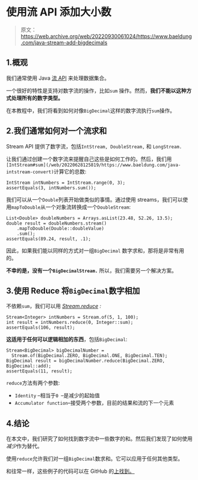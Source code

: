 # 使用流 API 添加大小数

> 原文：<https://web.archive.org/web/20220930061024/https://www.baeldung.com/java-stream-add-bigdecimals>

## 1.概观

我们通常使用 Java [流 API](/web/20220628125819/https://www.baeldung.com/java-8-streams-introduction) 来处理数据集合。

一个很好的特性是支持对数字流的操作，比如`sum` 操作。然而，**我们不能以这种方式处理所有的数字类型。**

在本教程中，我们将看到如何对像`BigDecimal`这样的数字流执行`sum`操作。

## 2.我们通常如何对一个流求和

Stream API 提供了数字流，包括`IntStream, DoubleStream,` 和 `LongStream.`

让我们通过创建一个数字流来提醒自己这些是如何工作的。然后，我们用`[IntStream#sum](/web/20220628125819/https://www.baeldung.com/java-intstream-convert)`计算它的总数:

```
IntStream intNumbers = IntStream.range(0, 3);
assertEquals(3, intNumbers.sum());
```

我们可以从一个`Double`列表开始做类似的事情。通过使用 streams，我们可以使用`mapToDouble`从一个对象流转换成一个`DoubleStream`:

```
List<Double> doubleNumbers = Arrays.asList(23.48, 52.26, 13.5);
double result = doubleNumbers.stream()
    .mapToDouble(Double::doubleValue)
    .sum();
assertEquals(89.24, result, .1);
```

因此，如果我们能以同样的方式对一组`BigDecimal` 数字求和，那将是非常有用的。

**不幸的是，没有一个`BigDecimalStream.`** 所以，我们需要另一个解决方案。

## 3.使用 Reduce 将`BigDecimal`数字相加

不依赖`sum`，我们可以用 *[Stream.reduce](/web/20220628125819/https://www.baeldung.com/java-stream-reduce) :*

```
Stream<Integer> intNumbers = Stream.of(5, 1, 100);
int result = intNumbers.reduce(0, Integer::sum);
assertEquals(106, result);
```

**这适用于任何可以逻辑相加的东西**，包括`BigDecimal`:

```
Stream<BigDecimal> bigDecimalNumber = 
  Stream.of(BigDecimal.ZERO, BigDecimal.ONE, BigDecimal.TEN);
BigDecimal result = bigDecimalNumber.reduce(BigDecimal.ZERO, BigDecimal::add);
assertEquals(11, result);
```

`reduce`方法有两个参数:

*   `Identity` –相当于`0 `–是减少的起始值
*   `Accumulator function`–接受两个参数，目前的结果和流的下一个元素

## 4.结论

在本文中，我们研究了如何找到数字流中一些数字的和。然后我们发现了如何使用*减少*作为替代。

使用`reduce`允许我们对一组`BigDecimal`数求和。它可以应用于任何其他类型。

和往常一样，这些例子的代码可以在 GitHub 的[上找到。](https://web.archive.org/web/20220628125819/https://github.com/eugenp/tutorials/tree/master/core-java-modules/core-java-streams-3)